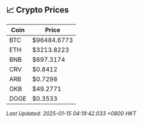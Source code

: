 ## 📈 Crypto Prices

| Coin | Price |
| ---- | ----- |
| BTC | $96484.6773 |
| ETH | $3213.8223 |
| BNB | $697.3174 |
| CRV | $0.8412 |
| ARB | $0.7298 |
| OKB | $49.2771 |
| DOGE | $0.3533 |

_Last Updated: 2025-01-15 04:19:42.033 +0800 HKT_